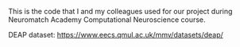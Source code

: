 This is the code that I and my colleagues used for our project during Neuromatch Academy Computational Neuroscience course.

DEAP dataset: https://www.eecs.qmul.ac.uk/mmv/datasets/deap/
